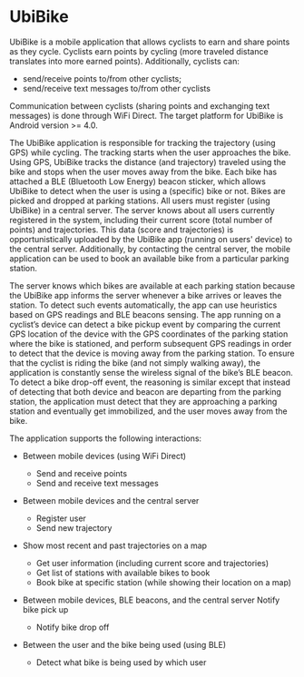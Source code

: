 # UbiBike
 
 UbiBike  is  a  mobile  application  that  allows  cyclists  to  earn  and  share  points  as  they  cycle. Cyclists  earn  points  by  cycling  (more  traveled  distance  translates  into  more  earned  points).  Additionally,  cyclists  can:

 - send/receive  points  to/from  other  cyclists;
 - send/receive  text  messages  to/from  other  cyclists
 
 Communication between cyclists (sharing points and exchanging text messages) is done through WiFi Direct. The  target  platform  for  UbiBike  is  Android  version  >=  4.0.

The  UbiBike  application  is  responsible  for  tracking  the  trajectory  (using  GPS)  while  cycling.    The  tracking  starts  when the user approaches the bike. Using GPS, UbiBike tracks the distance (and trajectory) traveled using the bike  and stops when the user moves away from the bike. Each bike has attached a BLE (Bluetooth Low Energy) beacon  sticker, which allows UbiBike to detect when the user is using a (specific) bike or not. 
Bikes are picked and dropped at parking stations. All users must register (using UbiBike) in a central server. The  server  knows  about  all  users  currently  registered  in  the  system,  including  their  current  score  (total  number  of  points)  and  trajectories.  This  data  (score  and  trajectories)  is  opportunistically  uploaded  by  the  UbiBike  app  (running  on  users'  device)  to  the  central  server.  Additionally,  by  contacting  the  central  server,  the  mobile  application can be used to book an available bike from a particular parking station. 

The  server  knows  which  bikes  are  available  at  each  parking  station  because  the  UbiBike  app  informs  the  server  whenever  a  bike  arrives  or  leaves  the  station.  To  detect  such  events  automatically,  the  app  can  use  heuristics  based  on  GPS  readings  and  BLE  beacons  sensing.  The  app  running  on  a  cyclist’s  device  can  detect  a  bike pickup event by comparing the current GPS location of the device with the GPS coordinates of the parking station where  the bike is stationed, and perform subsequent GPS readings in order to detect that the device is moving away from  the  parking  station.  To  ensure  that  the  cyclist  is  riding  the  bike  (and  not  simply  walking  away),  the  application is constantly sense the wireless signal of the bike’s BLE beacon. To detect a bike drop-off event, the  reasoning  is  similar  except  that  instead  of  detecting  that  both  device  and  beacon  are  departing  from  the  parking  station,  the  application  must  detect  that  they  are  approaching  a  parking  station  and  eventually  get  immobilized,  and the user moves away from the bike. 

The application supports the following interactions: 

 - Between mobile devices (using WiFi Direct) 
   - Send and receive points 
   - Send and receive text messages
   
 - Between mobile devices and the central server 
   - Register user 
   - Send new trajectory 
  
 - Show most recent and past trajectories on a map 
   - Get user information (including current score and trajectories) 
   - Get list of stations with available bikes to book 
   - Book bike at specific station (while showing their location on a map) 

 - Between mobile devices, BLE beacons, and the central server    Notify bike pick up 
   - Notify bike drop off 

 - Between the user and the bike being used (using BLE)    
   - Detect what bike is being used by which user 
